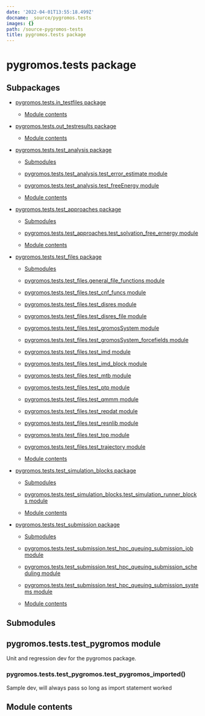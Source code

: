 ```yaml
---
date: '2022-04-01T13:55:18.499Z'
docname: _source/pygromos.tests
images: {}
path: /source-pygromos-tests
title: pygromos.tests package
---
```


# pygromos.tests package

## Subpackages


* [pygromos.tests.in_testfiles package]()


    * [Module contents](#module-pygromos.tests.in_testfiles)


* [pygromos.tests.out_testresults package]()


    * [Module contents](#module-pygromos.tests.out_testresults)


* [pygromos.tests.test_analysis package]()


    * [Submodules](#submodules)


    * [pygromos.tests.test_analysis.test_error_estimate module](#module-pygromos.tests.test_analysis.test_error_estimate)


    * [pygromos.tests.test_analysis.test_freeEnergy module](#module-pygromos.tests.test_analysis.test_freeEnergy)


    * [Module contents](#module-pygromos.tests.test_analysis)


* [pygromos.tests.test_approaches package]()


    * [Submodules](#submodules)


    * [pygromos.tests.test_approaches.test_solvation_free_ernergy module](#module-pygromos.tests.test_approaches.test_solvation_free_ernergy)


    * [Module contents](#module-pygromos.tests.test_approaches)


* [pygromos.tests.test_files package]()


    * [Submodules](#submodules)


    * [pygromos.tests.test_files.general_file_functions module](#module-pygromos.tests.test_files.general_file_functions)


    * [pygromos.tests.test_files.test_cnf_funcs module](#module-pygromos.tests.test_files.test_cnf_funcs)


    * [pygromos.tests.test_files.test_disres module](#module-pygromos.tests.test_files.test_disres)


    * [pygromos.tests.test_files.test_disres_file module](#module-pygromos.tests.test_files.test_disres_file)


    * [pygromos.tests.test_files.test_gromosSystem module](#module-pygromos.tests.test_files.test_gromosSystem)


    * [pygromos.tests.test_files.test_gromosSystem_forcefields module](#module-pygromos.tests.test_files.test_gromosSystem_forcefields)


    * [pygromos.tests.test_files.test_imd module](#module-pygromos.tests.test_files.test_imd)


    * [pygromos.tests.test_files.test_imd_block module](#module-pygromos.tests.test_files.test_imd_block)


    * [pygromos.tests.test_files.test_mtb module](#module-pygromos.tests.test_files.test_mtb)


    * [pygromos.tests.test_files.test_ptp module](#module-pygromos.tests.test_files.test_ptp)


    * [pygromos.tests.test_files.test_qmmm module](#module-pygromos.tests.test_files.test_qmmm)


    * [pygromos.tests.test_files.test_repdat module](#module-pygromos.tests.test_files.test_repdat)


    * [pygromos.tests.test_files.test_resnlib module](#module-pygromos.tests.test_files.test_resnlib)


    * [pygromos.tests.test_files.test_top module](#module-pygromos.tests.test_files.test_top)


    * [pygromos.tests.test_files.test_trajectory module](#module-pygromos.tests.test_files.test_trajectory)


    * [Module contents](#module-pygromos.tests.test_files)


* [pygromos.tests.test_simulation_blocks package]()


    * [Submodules](#submodules)


    * [pygromos.tests.test_simulation_blocks.test_simulation_runner_blocks module](#module-pygromos.tests.test_simulation_blocks.test_simulation_runner_blocks)


    * [Module contents](#module-pygromos.tests.test_simulation_blocks)


* [pygromos.tests.test_submission package]()


    * [Submodules](#submodules)


    * [pygromos.tests.test_submission.test_hpc_queuing_submission_job module](#module-pygromos.tests.test_submission.test_hpc_queuing_submission_job)


    * [pygromos.tests.test_submission.test_hpc_queuing_submission_scheduling module](#module-pygromos.tests.test_submission.test_hpc_queuing_submission_scheduling)


    * [pygromos.tests.test_submission.test_hpc_queuing_submission_systems module](#module-pygromos.tests.test_submission.test_hpc_queuing_submission_systems)


    * [Module contents](#module-pygromos.tests.test_submission)


## Submodules

## pygromos.tests.test_pygromos module

Unit and regression dev for the pygromos package.


### pygromos.tests.test_pygromos.test_pygromos_imported()
Sample dev, will always pass so long as import statement worked

## Module contents
